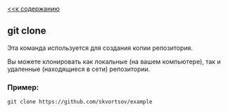 [<<к содержанию](./readme.md)

## git clone

Эта команда используется для создания копии репозитория.



Вы можете клонировать как локальные (на вашем компьютере), так и удаленные (находящиеся в сети) репозитории.

### Пример:

```=bush
git clone https://github.com/skvortsov/example
```
